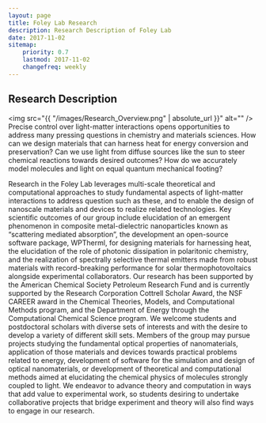 ```yaml
---
layout: page
title: Foley Lab Research
description: Research Description of Foley Lab
date: 2017-11-02
sitemap:
    priority: 0.7
    lastmod: 2017-11-02
    changefreq: weekly
---
```

## Research Description

<span class="image left"><img src="{{ "/images/Research_Overview.png" | absolute_url }}" alt="" /></span>
Precise control over light-matter interactions opens opportunities to address many pressing questions in chemistry and materials sciences. How can we design materials that can harness heat for energy conversion and preservation?  Can we use light from diffuse sources like the sun to steer chemical reactions towards desired outcomes?  How do we accurately model molecules and light on equal quantum mechanical footing?

Research in the Foley Lab leverages multi-scale theoretical and computational approaches to study fundamental aspects of light-matter interactions to address question such as these, and to enable the design of nanoscale materials and devices to realize related technologies.  Key scientific outcomes of our group include elucidation of an emergent phenomenon in composite metal-dielectric nanoparticles known as “scattering mediated absorption”, the development an open-source software package, WPTherml, for designing materials for harnessing heat, the elucidation of the role of photonic dissipation in polaritonic chemistry, and the realization of spectrally selective thermal emitters made from robust materials with record-breaking performance for solar thermophotovoltaics alongside experimental collaborators.  Our research has been supported by the American Chemical Society Petroleum Research Fund and is currently supported by the Research Corporation Cottrell Scholar Award, the NSF CAREER award in the Chemical Theories, Models, and Computational Methods program, and the Department of Energy through the Computational Chemical Science program.  We welcome students and postdoctoral scholars with diverse sets of interests and with the desire to develop a variety of different skill sets.  Members of the group may pursue projects studying the fundamental optical properties of nanomaterials, application of those materials and devices towards practical problems related to energy, development of software for the simulation and design of optical nanomaterials, or development of theoretical and computational methods aimed at elucidating the chemical physics of molecules strongly coupled to light.  We endeavor to advance theory and computation in ways that add value to experimental work, so students desiring to undertake collaborative projects that bridge experiment and theory will also find ways to engage in our research.

